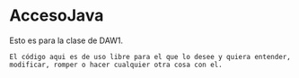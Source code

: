 # AccesoJava

Esto es para la clase de DAW1.
```
El código aqui es de uso libre para el que lo desee y quiera entender, modificar, romper o hacer cualquier otra cosa con el.
```
